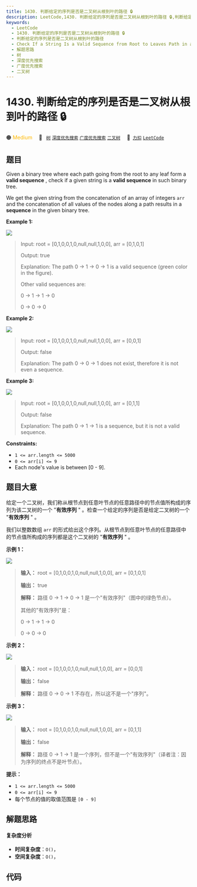 ```yaml
---
title: 1430. 判断给定的序列是否是二叉树从根到叶的路径 🔒
description: LeetCode,1430. 判断给定的序列是否是二叉树从根到叶的路径 🔒,判断给定的序列是否是二叉树从根到叶的路径,Check If a String Is a Valid Sequence from Root to Leaves Path in a Binary Tree,解题思路,树,深度优先搜索,广度优先搜索,二叉树
keywords:
  - LeetCode
  - 1430. 判断给定的序列是否是二叉树从根到叶的路径 🔒
  - 判断给定的序列是否是二叉树从根到叶的路径
  - Check If a String Is a Valid Sequence from Root to Leaves Path in a Binary Tree
  - 解题思路
  - 树
  - 深度优先搜索
  - 广度优先搜索
  - 二叉树
---
```


# 1430. 判断给定的序列是否是二叉树从根到叶的路径 🔒

🟠 <font color=#ffb800>Medium</font>&emsp; 🔖&ensp; [`树`](/tag/tree.md) [`深度优先搜索`](/tag/depth-first-search.md) [`广度优先搜索`](/tag/breadth-first-search.md) [`二叉树`](/tag/binary-tree.md)&emsp; 🔗&ensp;[`力扣`](https://leetcode.cn/problems/check-if-a-string-is-a-valid-sequence-from-root-to-leaves-path-in-a-binary-tree) [`LeetCode`](https://leetcode.com/problems/check-if-a-string-is-a-valid-sequence-from-root-to-leaves-path-in-a-binary-tree)

## 题目

Given a binary tree where each path going from the root to any leaf form a
**valid sequence** , check if a given string is a **valid sequence** in such
binary tree.

We get the given string from the concatenation of an array of integers `arr`
and the concatenation of all values of the nodes along a path results in a
**sequence** in the given binary tree.



**Example 1:**

**![](https://fastly.jsdelivr.net/gh/doocs/leetcode@main/solution/1400-1499/1430.Check%20If%20a%20String%20Is%20a%20Valid%20Sequence%20from%20Root%20to%20Leaves%20Path%20in%20a%20Binary%20Tree/images/leetcode_testcase_1.png)**

> Input: root = [0,1,0,0,1,0,null,null,1,0,0], arr = [0,1,0,1]
> 
> Output: true
> 
> Explanation: The path 0 -> 1 -> 0 -> 1 is a valid sequence (green color in the figure). 
> 
> Other valid sequences are: 
> 
> 0 -> 1 -> 1 -> 0 
> 
> 0 -> 0 -> 0

**Example 2:**

**![](https://fastly.jsdelivr.net/gh/doocs/leetcode@main/solution/1400-1499/1430.Check%20If%20a%20String%20Is%20a%20Valid%20Sequence%20from%20Root%20to%20Leaves%20Path%20in%20a%20Binary%20Tree/images/leetcode_testcase_2.png)**

> Input: root = [0,1,0,0,1,0,null,null,1,0,0], arr = [0,0,1]
> 
> Output: false 
> 
> Explanation: The path 0 -> 0 -> 1 does not exist, therefore it is not even a sequence.

**Example 3:**

**![](https://fastly.jsdelivr.net/gh/doocs/leetcode@main/solution/1400-1499/1430.Check%20If%20a%20String%20Is%20a%20Valid%20Sequence%20from%20Root%20to%20Leaves%20Path%20in%20a%20Binary%20Tree/images/leetcode_testcase_3.png)**

> Input: root = [0,1,0,0,1,0,null,null,1,0,0], arr = [0,1,1]
> 
> Output: false
> 
> Explanation: The path 0 -> 1 -> 1 is a sequence, but it is not a valid sequence.

**Constraints:**

  * `1 <= arr.length <= 5000`
  * `0 <= arr[i] <= 9`
  * Each node's value is between [0 - 9].


## 题目大意

给定一个二叉树，我们称从根节点到任意叶节点的任意路径中的节点值所构成的序列为该二叉树的一个 "**有效序列** "
。检查一个给定的序列是否是给定二叉树的一个 "**有效序列** " 。

我们以整数数组 `arr` 的形式给出这个序列。从根节点到任意叶节点的任意路径中的节点值所构成的序列都是这个二叉树的 "**有效序列** " 。



**示例 1：**

**![](https://fastly.jsdelivr.net/gh/doocs/leetcode@main/solution/1400-1499/1430.Check%20If%20a%20String%20Is%20a%20Valid%20Sequence%20from%20Root%20to%20Leaves%20Path%20in%20a%20Binary%20Tree/images/leetcode_testcase_1.png)**

> 
> 
> 
> 
> 
> **输入：** root = [0,1,0,0,1,0,null,null,1,0,0], arr = [0,1,0,1]
> 
> **输出：** true
> 
> **解释：** 路径 0 -> 1 -> 0 -> 1 是一个"有效序列"（图中的绿色节点）。
> 
> 其他的"有效序列"是：
> 
> 0 -> 1 -> 1 -> 0 
> 
> 0 -> 0 -> 0
> 
> 

**示例 2：**

**![](https://fastly.jsdelivr.net/gh/doocs/leetcode@main/solution/1400-1499/1430.Check%20If%20a%20String%20Is%20a%20Valid%20Sequence%20from%20Root%20to%20Leaves%20Path%20in%20a%20Binary%20Tree/images/leetcode_testcase_2.png)**

> 
> 
> 
> 
> 
> **输入：** root = [0,1,0,0,1,0,null,null,1,0,0], arr = [0,0,1]
> 
> **输出：** false 
> 
> **解释：** 路径 0 -> 0 -> 1 不存在，所以这不是一个"序列"。
> 
> 

**示例 3：**

**![](https://fastly.jsdelivr.net/gh/doocs/leetcode@main/solution/1400-1499/1430.Check%20If%20a%20String%20Is%20a%20Valid%20Sequence%20from%20Root%20to%20Leaves%20Path%20in%20a%20Binary%20Tree/images/leetcode_testcase_3.png)**

> 
> 
> 
> 
> 
> **输入：** root = [0,1,0,0,1,0,null,null,1,0,0], arr = [0,1,1]
> 
> **输出：** false
> 
> **解释：** 路径 0 -> 1 -> 1 是一个序列，但不是一个"有效序列"（译者注：因为序列的终点不是叶节点）。
> 
> 



**提示：**

  * `1 <= arr.length <= 5000`
  * `0 <= arr[i] <= 9`
  * 每个节点的值的取值范围是 `[0 - 9]`


## 解题思路

#### 复杂度分析

- **时间复杂度**：`O()`，
- **空间复杂度**：`O()`，

## 代码

```javascript

```